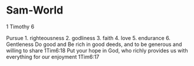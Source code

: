 # Sam-World

1 Timothy 6 

Pursue
	1. righteousness
	2. godliness
	3. faith
	4. love
	5. endurance
  6. Gentleness
Do good and Be rich in good deeds, and to be generous and willing to share 1Tim6:18
Put your hope in God, who richly provides us with everything for our enjoyment 1Tim6:17

